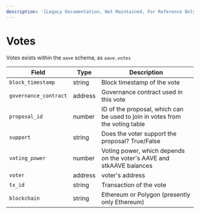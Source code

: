 ```yaml
---
description: '[Legacy Documentation, Not Maintained, For Reference Only]'
---
```


# Votes



Votes exists within the `aave` schema, as `aave.votes`

| **Field**             | **Type** | Description                                                                  |
| --------------------- | -------- | ---------------------------------------------------------------------------- |
| `block_timestamp`     | string   | Block timestamp of the vote                                                  |
| `governance_contract` | address  | Governance contract used in this vote                                        |
| `proposal_id`         | number   | ID of the proposal, which can be used to join in votes from the voting table |
| `support`             | string   | Does the voter support the proposal? True/False                              |
| `voting_power`        | number   | Voting power, which depends on the voter's AAVE and stkAAVE balances         |
| `voter`               | address  | voter's address                                                              |
| `tx_id`               | string   | Transaction of the vote                                                      |
| `blockchain`          | string   | Ethereum or Polygon (presently only Ethereum)                                |
